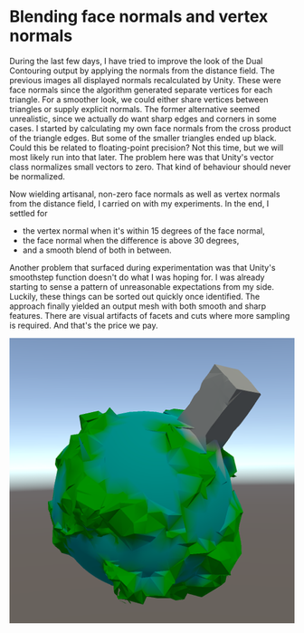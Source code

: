 # Blending face normals and vertex normals

During the last few days,
I have tried to improve the look of the Dual Contouring output by applying the normals from the distance field.
The previous images all displayed normals recalculated by Unity.
These were face normals since the algorithm generated separate vertices for each triangle.
For a smoother look,
we could either share vertices between triangles or supply explicit normals.
The former alternative seemed unrealistic,
since we actually do want sharp edges and corners in some cases.
I started by calculating my own face normals from the cross product of the triangle edges.
But some of the smaller triangles ended up black.
Could this be related to floating-point precision?
Not this time, but we will most likely run into that later.
The problem here was that Unity's vector class normalizes small vectors to zero.
That kind of behaviour should never be normalized.

Now wielding artisanal, non-zero face normals as well as vertex normals from the distance field, I carried on with my experiments. In the end, I settled for

- the vertex normal when it's within 15 degrees of the face normal,
- the face normal when the difference is above 30 degrees,
- and a smooth blend of both in between.

Another problem that surfaced during experimentation was that Unity's smoothstep function doesn't do what I was hoping for.
I was already starting to sense a pattern of unreasonable expectations from my side.
Luckily, these things can be sorted out quickly once identified.
The approach finally yielded an output mesh with both smooth and sharp features.
There are visual artifacts of facets and cuts where more sampling is required.
And that's the price we pay.

![Blending face normals and vertex normals](smooth.png)
